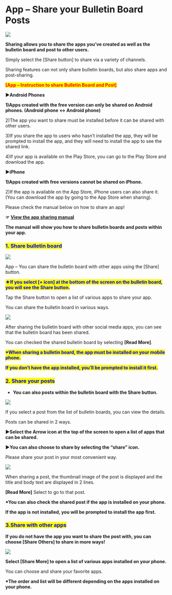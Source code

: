 # App – Share your Bulletin Board Posts

![](https://support.swing2app.com/wp-content/uploads/2018/10/bbshare.png)

**Sharing allows you to share the apps you’ve created as well as the bulletin board and post to other users.**

Simply select the \[Share button] to share via a variety of channels.

Sharing features can not only share bulletin boards, but also share apps and post-sharing.

<mark style="color:red;">**\[App – Instruction to share Bulletin Board and Post]**</mark>

**▶Android Phones**

**1)Apps created with the free version can only be shared on Android phones. (Android phone ↔ Android phone)**

2\)The app you want to share must be installed before it can be shared with other users.

3\)If you share the app to users who hasn’t installed the app, they will be prompted to install the app, and they will need to install the app to see the shared link.

4\)If your app is available on the Play Store, you can go to the Play Store and download the app.

**▶iPhone**

**1)Apps created with free versions cannot be shared on iPhone.**

2\)If the app is available on the App Store, iPhone users can also share it. (You can download the app by going to the App Store when sharing).

Please check the manual below on how to share an app!

**☞** [**View the app sharing manual**](appshare.md)

**The manual will show you how to share bulletin boards and posts within your app.**

### <mark style="color:blue;">**1. Share bulletin board**</mark>

![](https://support.swing2app.com/wp-content/uploads/2018/10/Picture79.png)

App – You can share the bulletin board with other apps using the \[Share] button.

<mark style="color:blue;">**★If you select \[+ icon] at the bottom of the screen on the bulletin board, you will see the Share button.**</mark>

Tap the Share button to open a list of various apps to share your app.

You can share the bulletin board in various ways.

![](https://support.swing2app.com/wp-content/uploads/2018/10/Picture81.png)

After sharing the bulletin board with other social media apps, you can see that the bulletin board has been shared.

You can checked the shared bulletin board by selecting **\[Read More]**.

<mark style="color:blue;">**\*When sharing a bulletin board, the app must be installed on your mobile phone.**</mark>

<mark style="color:blue;">**If you don’t have the app installed, you’ll be prompted to install it first.**</mark>

### <mark style="color:blue;">**2. Share your posts**</mark>

* **You can also posts within the bulletin board with the Share button.**

![](https://support.swing2app.com/wp-content/uploads/2018/10/Picture83.png)

If you select a post from the list of bulletin boards, you can view the details.

Posts can be shared in 2 ways.

**▶Select the Arrow icon at the top of the screen to open a list of apps that can be shared.**

**▶You can also choose to share by selecting the “share” icon.**

Please share your post in your most convenient way.

![](https://support.swing2app.com/wp-content/uploads/2018/10/Picture84.png)

When sharing a post, the thumbnail image of the post is displayed and the title and body text are displayed in 2 lines.

**\[Read More]** Select to go to that post.

**\*You can also check the shared post if the app is installed on your phone.**

**If the app is not installed, you will be prompted to install the app first.**

### <mark style="color:blue;">**3.Share with other apps**</mark>

**If you do not have the app you want to share the post with, you can choose \[Share Others] to share in more ways!**

![](https://support.swing2app.com/wp-content/uploads/2018/10/Picture85.png)

**Select \[Share More] to open a list of various apps installed on your phone.**

You can choose and share your favorite apps.

**\*The order and list will be different depending on the apps installed on your phone.**
